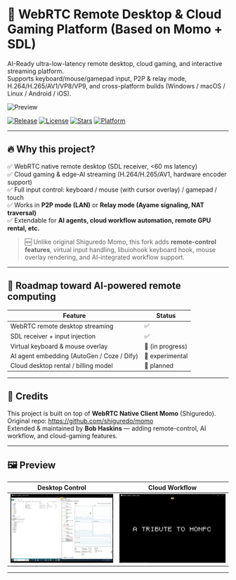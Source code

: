 # 🚀 WebRTC Remote Desktop & Cloud Gaming Platform (Based on Momo + SDL)

AI-Ready ultra-low-latency remote desktop, cloud gaming, and interactive streaming platform.  
Supports keyboard/mouse/gamepad input, P2P & relay mode, H.264/H.265/AV1/VP8/VP9, and cross-platform builds (Windows / macOS / Linux / Android / iOS).

![Preview](./images/animation.gif)

[![Release](https://img.shields.io/github/v/release/renyibing/remotecontrol)](https://github.com/renyibing/remotecontrol/releases)
[![License](https://img.shields.io/badge/License-Apache%202.0-blue.svg)](https://opensource.org/licenses/Apache-2.0)
[![Stars](https://img.shields.io/github/stars/renyibing/remotecontrol?style=social)](https://github.com/renyibing/remotecontrol/stargazers)
[![Platform](https://img.shields.io/badge/platform-win%20|%20mac%20|%20linux%20|%20android%20|%20ios-lightgrey)]()

---

## 🔥 Why this project?

✅ WebRTC native remote desktop (SDL receiver, <60 ms latency)  
✅ Cloud gaming & edge-AI streaming (H.264/H.265/AV1, hardware encoder support)  
✅ Full input control: keyboard / mouse (with cursor overlay) / gamepad / touch  
✅ Works in **P2P mode (LAN)** or **Relay mode (Ayame signaling, NAT traversal)**  
✅ Extendable for **AI agents, cloud workflow automation, remote GPU rental, etc.**

> 🆕 Unlike original Shiguredo Momo, this fork adds **remote-control features**, virtual input handling, libuiohook keyboard hook, mouse overlay rendering, and AI-integrated workflow support.

---

## 🧠 Roadmap toward AI-powered remote computing

| Feature | Status |
|---------|--------|
| WebRTC remote desktop streaming | ✅ |
| SDL receiver + input injection | ✅ |
| Virtual keyboard & mouse overlay | 🚧 (in progress) |
| AI agent embedding (AutoGen / Coze / Dify) | 🧪 experimental |
| Cloud desktop rental / billing model | 🧩 planned |

---

## 🙏 Credits

This project is built on top of **WebRTC Native Client Momo** (Shiguredo).  
Original repo: https://github.com/shiguredo/momo  
Extended & maintained by **Bob Haskins** — adding remote-control, AI workflow, and cloud-gaming features.

---

## 🖼️ Preview
| Desktop Control | Cloud Workflow |
|-----------------|----------------|
| ![Preview](./images/ea512f48-4b82-44c3-93db-a8572ddde107.png) | ![Preview](./images/f560ef54-f37b-4c91-b734-fb49ad9ad95c.png) |

---
